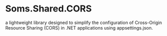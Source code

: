 # Soms.Shared.CORS
a lightweight library designed to simplify the configuration of Cross-Origin Resource Sharing (CORS) in .NET applications using appsettings.json.
